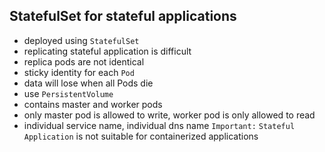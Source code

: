 ## StatefulSet for stateful applications
- deployed using `StatefulSet`
- replicating stateful application is difficult
- replica pods are not identical
- sticky identity for each `Pod`
- data will lose when all Pods die
- use `PersistentVolume`
- contains master and worker pods
- only master pod is allowed to write, worker pod is only allowed to read
- individual service name, individual dns name
`Important:` `Stateful Application` is not suitable for containerized applications